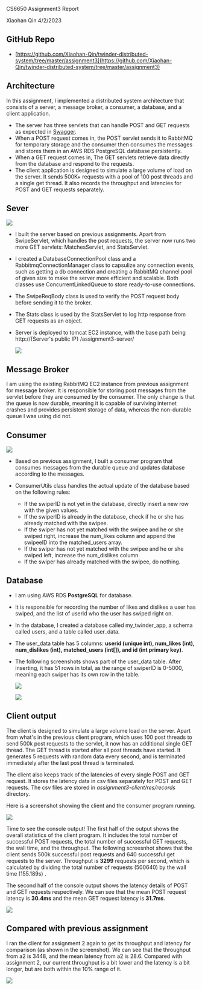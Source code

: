 CS6650 Assignment3 Report

Xiaohan Qin 4/2/2023

## GitHub Repo

- [https://github.com/Xiaohan-Qin/twinder-distributed-system/tree/master/assignment3](https://github.com/Xiaohan-Qin/twinder-distributed-system/tree/master/assignment3)

## Architecture

In this assignment, I implemented a distributed system architecture that consists of a server, a
message broker, a consumer, a database, and a client application.

- The server has three servlets that can handle POST and GET requests as expected
  in [Swagger](https://app.swaggerhub.com/apis/IGORTON/Twinder/1.2.1).
- When a POST request comes in, the POST servlet sends it to RabbitMQ for temporary storage and the
  consumer then consumes the messages and stores them in an AWS RDS PostgreSQL database
  persistently.
- When a GET request comes in, The GET servlets retrieve data directly from the database and respond
  to the requests.
- The client application is designed to simulate a large volume of load on the server. It sends
  500K+ requests with a pool of 100 post threads and a single get thread. It also records the
  throughput and latencies for POST and GET requests separately.

## Sever

  ![](screenshots/server-design.png)

- I built the server based on previous assignments. Apart from SwipeServlet, which handles the post
  requests, the server now runs two more GET servlets: MatchesServlet, and StatsServlet.
- I created a DatabaseConnectionPool class and a RabbitmqConnectionManager class to capsulize any
  connection events, such as getting a db connection and creating a RabbitMQ channel pool of given
  size to make the server more efficient and scalable. Both classes use ConcurrentLinkedQueue to
  store ready-to-use connections.
- The SwipeReqBody class is used to verify the POST request body before sending it to the broker.
- The Stats class is used by the StatsServlet to log http response from GET requests as an object.
- Server is deployed to tomcat EC2 instance, with the base path being http://{Server's public IP}
  /assignment3-server/

  ![](screenshots/server-deployment.png)

## Message Broker

  I am using the existing RabbitMQ EC2 instance from previous assignment for message broker. It is
  responsible for storing post messages from the servlet before they are consumed by the consumer. The
  only change is that the queue is now durable, meaning it is capable of surviving internet crashes
  and provides persistent storage of data, whereas the non-durable queue I was using did not.

## Consumer

  ![](screenshots/consumer-design.png)

- Based on previous assignment, I built a consumer program that consumes messages from the durable
  queue and updates database according to the messages.
- ConsumerUtils class handles the actual update of the database based on the following rules:

  - If the swiperID is not yet in the database, directly insert a new row with the given values.
  - If the swiperID is already in the database, check if he or she has already matched with the
    swipee.
  - If the swiper has not yet matched with the swipee and he or she swiped right, increase the
    num\_likes column and append the swipeeID into the matched\_users array.
  - If the swiper has not yet matched with the swipee and he or she swiped left, increase the
    num\_dislikes column.
  - If the swiper has already matched with the swipee, do nothing.

## Database

- I am using AWS RDS **PostgreSQL** for database.
- It is responsible for recording the number of likes and dislikes a user has swiped, and the list
  of userid who the user has swiped right on.
- In the database, I created a database called my\_twinder\_app, a schema called users, and a table
  called user\_data.
- The user\_data table has 5 columns: **userid (unique int), num\_likes (int), num\_dislikes (int),
  matched\_users (int[]), and id (int primary key)**.
- The following screenshots shows part of the user\_data table. After inserting, it has 51 rows in
  total, as the range of swiperID is 0-5000, meaning each swiper has its own row in the table.

  ![](screenshots/db-data.png)

  ![](screenshots/db-row-count.png)

## Client output

The client is designed to simulate a large volume load on the server. Apart from what's in the
previous client program, which uses 100 post threads to send 500k post requests to the servlet, it
now has an additional single GET thread. The GET thread is started after all post threads have
started. It generates 5 requests with random data every second, and is terminated immediately after
the last post thread is terminated.

The client also keeps track of the latencies of every single POST and GET request. It stores the
latency data in csv files separately for POST and GET requests. The csv files are stored in 
*assignment3-client/res/records* directory.

Here is a screenshot showing the client and the consumer program running.

![](screenshots/client-running.png)

Time to see the console output! The first half of the output shows the overall statistics of the client program. It includes
the total number of successful POST requests, the total number of successful GET requests, the wall
time, and the throughput. The following screesnhot shows that the client sends 500k successful post
requests and 640 successful get requests to the server. Throughput is **3299** requests per second,
which is calculated by dividing the total number of requests (500640) by the wall time (155.189s)
. 

The second half of the console output shows the latency details of POST and GET requests
respectively. We can see that the mean POST request latency is **30.4ms** and the mean GET request 
latency is **31.7ms**.

![](screenshots/client-output.png)

## Compared with previous assignment

I ran the client for assignment 2 again to get its throughput and latency for comparison (as shown in the screenshot). 
We can see that the throughput from a2 is 3448, and the mean latency from a2 is 28.6. Compared with assignment 2, our current
throughput is a bit lower and the latency is a bit longer, but are both within the 10% range of it.

![](screenshots/a2-output-for-comparison.png) 